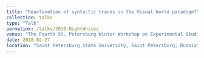 ```yaml
---
title: "Reactivation of syntactic traces in the Visual World paradigm?"
collection: talks
type: "Talk"
permalink: /talks/2018-NightWhites
venue: "The Fourth St. Petersburg Winter Workshop on Experimental Studies of Speech and Language, 2018"
date: 2018-02-27
location: "Saint Petersburg State University, Saint Petersburg, Russia"
---
```

